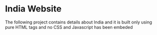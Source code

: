 # India Website

The following project contains details about India and it is built only using pure HTML tags and no CSS and Javascript has been embeded

